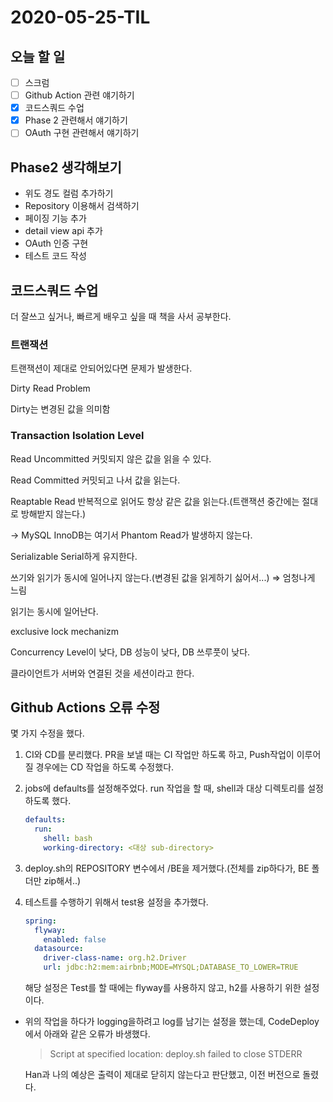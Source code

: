 # 2020-05-25-TIL

## 오늘 할 일

- [ ] 스크럼
- [ ] Github Action 관련 얘기하기
- [x] 코드스쿼드 수업
- [x] Phase 2 관련해서 얘기하기
- [ ] OAuth 구현 관련해서 얘기하기

## Phase2 생각해보기

- 위도 경도 컬럼 추가하기
- Repository 이용해서 검색하기
- 페이징 기능 추가
- detail view api 추가
- OAuth 인증 구현
- 테스트 코드 작성

## 코드스쿼드 수업

더 잘쓰고 싶거나, 빠르게 배우고 싶을 때 책을 사서 공부한다.

### 트랜잭션

트랜잭션이 제대로 안되어있다면 문제가 발생한다.

Dirty Read Problem

Dirty는 변경된 값을 의미함

### Transaction Isolation Level

Read Uncommitted 커밋되지 않은 값을 읽을 수 있다.

Read Committed 커밋되고 나서 값을 읽는다.

Reaptable Read 반복적으로 읽어도 항상 같은 값을 읽는다.(트랜잭션 중간에는 절대로 방해받지 않는다.)

→ MySQL InnoDB는 여기서 Phantom Read가 발생하지 않는다.

Serializable Serial하게 유지한다.

쓰기와 읽기가 동시에 일어나지 않는다.(변경된 값을 읽게하기 싫어서...) ⇒ 엄청나게 느림

읽기는 동시에 일어난다.

exclusive lock mechanizm

Concurrency Level이 낮다, DB 성능이 낮다, DB 쓰루풋이 낮다.

클라이언트가 서버와 연결된 것을 세션이라고 한다.

## Github Actions 오류 수정

몇 가지 수정을 했다.

1. CI와 CD를 분리했다. PR을 보낼 때는 CI 작업만 하도록 하고, Push작업이 이루어질 경우에는 CD 작업을 하도록 수정했다.

2. jobs에 defaults를 설정해주었다. run 작업을 할 때, shell과 대상 디렉토리를 설정하도록 했다.

   ```yaml
   defaults:
     run:
       shell: bash
       working-directory: <대상 sub-directory>
   ```

3. deploy.sh의 REPOSITORY 변수에서 /BE을 제거했다.(전체를 zip하다가, BE 폴더만 zip해서..)

4. 테스트를 수행하기 위해서 test용 설정을 추가했다.

   ```yaml
   spring:
     flyway:
       enabled: false
     datasource:
       driver-class-name: org.h2.Driver
       url: jdbc:h2:mem:airbnb;MODE=MYSQL;DATABASE_TO_LOWER=TRUE
   ```

   해당 설정은 Test를 할 때에는 flyway를 사용하지 않고, h2를 사용하기 위한 설정이다.

- 위의 작업을 하다가 logging을하려고 log를 남기는 설정을 했는데, CodeDeploy에서 아래와 같은 오류가 바생했다.

  > Script at specified location: deploy.sh failed to close STDERR

  Han과 나의 예상은 출력이 제대로 닫히지 않는다고 판단했고, 이전 버전으로 돌렸다.

